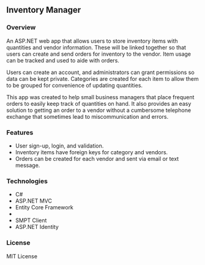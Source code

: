 <h2>Inventory Manager</h2>

<h3>Overview</h3>

<p>An ASP.NET web app that allows users to store inventory items with quantities
and vendor information. These will be linked together so that users can create
and send orders for inventory to the vendor. Item usage can be tracked and used
to aide with orders.</p>

<p>Users can create an account, and administrators can grant permissions so data
can be kept private. Categories are created for each item to allow them to be
grouped for convenience of updating quantities. </p>

<p>This app was created to help small business managers that place frequent orders
to easily keep track of quantities on hand. It also provides an easy solution to
getting an order to a vendor without a cumbersome telephone exchange that sometimes
lead to miscommunication and errors.</p>

<h3>Features</h3>

<ul>
    <li>User sign-up, login, and validation.</li>
    <li>Inventory items have foreign keys for category and vendors.</li>
    <li>Orders can be created for each vendor and sent via email or text message.</li>

</ul>

<h3>Technologies</h3>
<ul>
    <li>C#</li>
    <li>ASP.NET MVC</li>
    <li>Entity Core Framework<li>
    <li>SMPT Client</li>
    <li>ASP.NET Identity</li>
</ul>

<h3>License</h3>

MIT License
